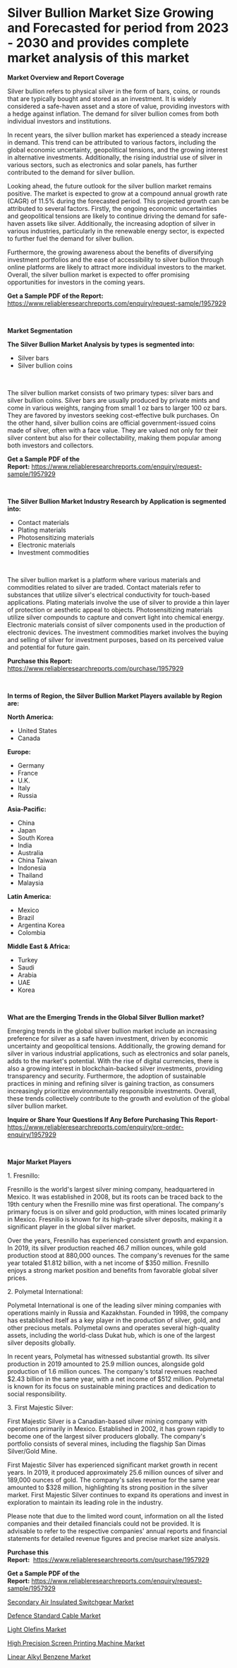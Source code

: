 <p><h1>Silver Bullion Market Size Growing and Forecasted for period from 2023 - 2030 and provides complete market analysis of this market</h1></p><p><strong>Market Overview and Report Coverage</strong></p>
<p><p>Silver bullion refers to physical silver in the form of bars, coins, or rounds that are typically bought and stored as an investment. It is widely considered a safe-haven asset and a store of value, providing investors with a hedge against inflation. The demand for silver bullion comes from both individual investors and institutions.</p><p>In recent years, the silver bullion market has experienced a steady increase in demand. This trend can be attributed to various factors, including the global economic uncertainty, geopolitical tensions, and the growing interest in alternative investments. Additionally, the rising industrial use of silver in various sectors, such as electronics and solar panels, has further contributed to the demand for silver bullion.</p><p>Looking ahead, the future outlook for the silver bullion market remains positive. The market is expected to grow at a compound annual growth rate (CAGR) of 11.5% during the forecasted period. This projected growth can be attributed to several factors. Firstly, the ongoing economic uncertainties and geopolitical tensions are likely to continue driving the demand for safe-haven assets like silver. Additionally, the increasing adoption of silver in various industries, particularly in the renewable energy sector, is expected to further fuel the demand for silver bullion.</p><p>Furthermore, the growing awareness about the benefits of diversifying investment portfolios and the ease of accessibility to silver bullion through online platforms are likely to attract more individual investors to the market. Overall, the silver bullion market is expected to offer promising opportunities for investors in the coming years.</p></p>
<p><strong>Get a Sample PDF of the Report:</strong> <a href="https://www.reliableresearchreports.com/enquiry/request-sample/1957929">https://www.reliableresearchreports.com/enquiry/request-sample/1957929</a></p>
<p>&nbsp;</p>
<p><strong>Market Segmentation</strong></p>
<p><strong>The Silver Bullion Market Analysis by types is segmented into:</strong></p>
<p><ul><li>Silver bars</li><li>Silver bullion coins</li></ul></p>
<p>&nbsp;</p>
<p><p>The silver bullion market consists of two primary types: silver bars and silver bullion coins. Silver bars are usually produced by private mints and come in various weights, ranging from small 1 oz bars to larger 100 oz bars. They are favored by investors seeking cost-effective bulk purchases. On the other hand, silver bullion coins are official government-issued coins made of silver, often with a face value. They are valued not only for their silver content but also for their collectability, making them popular among both investors and collectors.</p></p>
<p><strong>Get a Sample PDF of the Report:</strong>&nbsp;<a href="https://www.reliableresearchreports.com/enquiry/request-sample/1957929">https://www.reliableresearchreports.com/enquiry/request-sample/1957929</a></p>
<p>&nbsp;</p>
<p><strong>The Silver Bullion Market Industry Research by Application is segmented into:</strong></p>
<p><ul><li>Contact materials</li><li>Plating materials</li><li>Photosensitizing materials</li><li>Electronic materials</li><li>Investment commodities</li></ul></p>
<p>&nbsp;</p>
<p><p>The silver bullion market is a platform where various materials and commodities related to silver are traded. Contact materials refer to substances that utilize silver's electrical conductivity for touch-based applications. Plating materials involve the use of silver to provide a thin layer of protection or aesthetic appeal to objects. Photosensitizing materials utilize silver compounds to capture and convert light into chemical energy. Electronic materials consist of silver components used in the production of electronic devices. The investment commodities market involves the buying and selling of silver for investment purposes, based on its perceived value and potential for future gain.</p></p>
<p><strong>Purchase this Report:</strong>&nbsp; <a href="https://www.reliableresearchreports.com/purchase/1957929">https://www.reliableresearchreports.com/purchase/1957929</a></p>
<p>&nbsp;</p>
<p><strong>In terms of Region, the Silver Bullion Market Players available by Region are:</strong></p>
<p>
    <p> <strong> North America: </strong>
        <ul>
            <li>United States</li>
            <li>Canada</li>
        </ul>
        </p> 
    <p> <strong> Europe: </strong>
        <ul>
            <li>Germany</li>
            <li>France</li>
            <li>U.K.</li>
            <li>Italy</li>
            <li>Russia</li>
        </ul>
        </p> 
    <p> <strong> Asia-Pacific: </strong>
        <ul>
            <li>China</li>
            <li>Japan</li>
            <li>South Korea</li>
            <li>India</li>
            <li>Australia</li>
            <li>China Taiwan</li>
            <li>Indonesia</li>
            <li>Thailand</li>
            <li>Malaysia</li>
        </ul>
        </p> 
    <p> <strong> Latin America: </strong>
        <ul>
            <li>Mexico</li>
            <li>Brazil</li>
            <li>Argentina Korea</li>
            <li>Colombia</li>
        </ul>
        </p> 
    <p> <strong> Middle East & Africa: </strong>
        <ul>
            <li>Turkey</li>
            <li>Saudi</li>
            <li>Arabia</li>
            <li>UAE</li>
            <li>Korea</li>
        </ul>
    </p>
    </p>
<p>&nbsp;</p>
<p><strong>What are the Emerging Trends in the Global Silver Bullion market?</strong></p>
<p><p>Emerging trends in the global silver bullion market include an increasing preference for silver as a safe haven investment, driven by economic uncertainty and geopolitical tensions. Additionally, the growing demand for silver in various industrial applications, such as electronics and solar panels, adds to the market's potential. With the rise of digital currencies, there is also a growing interest in blockchain-backed silver investments, providing transparency and security. Furthermore, the adoption of sustainable practices in mining and refining silver is gaining traction, as consumers increasingly prioritize environmentally responsible investments. Overall, these trends collectively contribute to the growth and evolution of the global silver bullion market.</p></p>
<p><strong>Inquire or Share Your Questions If Any Before Purchasing This Report</strong>- <a href="https://www.reliableresearchreports.com/enquiry/pre-order-enquiry/1957929">https://www.reliableresearchreports.com/enquiry/pre-order-enquiry/1957929</a></p>
<p>&nbsp;</p>
<p><strong>Major Market Players</strong></p>
<p><p>1. Fresnillo:</p><p>Fresnillo is the world's largest silver mining company, headquartered in Mexico. It was established in 2008, but its roots can be traced back to the 19th century when the Fresnillo mine was first operational. The company's primary focus is on silver and gold production, with mines located primarily in Mexico. Fresnillo is known for its high-grade silver deposits, making it a significant player in the global silver market.</p><p>Over the years, Fresnillo has experienced consistent growth and expansion. In 2019, its silver production reached 46.7 million ounces, while gold production stood at 880,000 ounces. The company's revenues for the same year totaled $1.812 billion, with a net income of $350 million. Fresnillo enjoys a strong market position and benefits from favorable global silver prices.</p><p>2. Polymetal International:</p><p>Polymetal International is one of the leading silver mining companies with operations mainly in Russia and Kazakhstan. Founded in 1998, the company has established itself as a key player in the production of silver, gold, and other precious metals. Polymetal owns and operates several high-quality assets, including the world-class Dukat hub, which is one of the largest silver deposits globally.</p><p>In recent years, Polymetal has witnessed substantial growth. Its silver production in 2019 amounted to 25.9 million ounces, alongside gold production of 1.6 million ounces. The company's total revenues reached $2.43 billion in the same year, with a net income of $512 million. Polymetal is known for its focus on sustainable mining practices and dedication to social responsibility.</p><p>3. First Majestic Silver:</p><p>First Majestic Silver is a Canadian-based silver mining company with operations primarily in Mexico. Established in 2002, it has grown rapidly to become one of the largest silver producers globally. The company's portfolio consists of several mines, including the flagship San Dimas Silver/Gold Mine.</p><p>First Majestic Silver has experienced significant market growth in recent years. In 2019, it produced approximately 25.6 million ounces of silver and 189,000 ounces of gold. The company's sales revenue for the same year amounted to $328 million, highlighting its strong position in the silver market. First Majestic Silver continues to expand its operations and invest in exploration to maintain its leading role in the industry.</p><p>Please note that due to the limited word count, information on all the listed companies and their detailed financials could not be provided. It is advisable to refer to the respective companies' annual reports and financial statements for detailed revenue figures and precise market size analysis.</p></p>
<p><strong>Purchase this Report:</strong>&nbsp;&nbsp;<a href="https://www.reliableresearchreports.com/purchase/1957929">https://www.reliableresearchreports.com/purchase/1957929</a></p>
<p></p>
<p><strong>Get a Sample PDF of the Report:</strong>&nbsp;<a href="https://www.reliableresearchreports.com/enquiry/request-sample/1957929">https://www.reliableresearchreports.com/enquiry/request-sample/1957929</a></p>
<p><p><a href="https://medium.com/@annarussell1981/secondary-air-insulated-switchgear-market-competitive-analysis-market-trends-and-forecast-to-2030-d18d2d66592f">Secondary Air Insulated Switchgear Market</a></p><p><a href="https://medium.com/@morgancrist1926/defence-standard-cable-market-exploring-market-share-market-trends-and-future-growth-d961b3a709ff">Defence Standard Cable Market</a></p><p><a href="https://github.com/sofyaavrova/Market-Research-Report-List-1/blob/main/light-olefins-market.md">Light Olefins Market</a></p><p><a href="https://medium.com/@avarobertson1969/high-precision-screen-printing-machine-market-size-reveals-the-best-marketing-channels-in-global-3fe5f19f70d9">High Precision Screen Printing Machine Market</a></p><p><a href="https://github.com/kholmovskayalyudmila/Market-Research-Report-List-1/blob/main/linear-alkyl-benzene-market.md">Linear Alkyl Benzene Market</a></p></p>